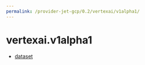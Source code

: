 ```yaml
---
permalink: /provider-jet-gcp/0.2/vertexai/v1alpha1/
---
```


# vertexai.v1alpha1



* [dataset](dataset.md)